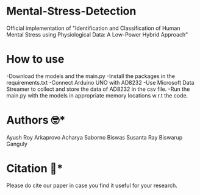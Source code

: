 # Mental-Stress-Detection

Official implementation of "Identification and Classification of Human Mental Stress using Physiological Data: A Low-Power Hybrid Approach"

# How to use
-Download the models and the main.py
-Install the packages in the requirements.txt
-Connect Arduino UNO with AD8232
-Use Microsoft Data Streamer to collect and store the data of AD8232 in the csv file.
-Run the main.py with the models in appropriate memory locations w.r.t the code.

# Authors :nerd_face:*
Ayush Roy
Arkaprovo Acharya
Saborno Biswas
Susanta Ray
Biswarup Ganguly

# Citation :thinking:*
Please do cite our paper in case you find it useful for your research.
